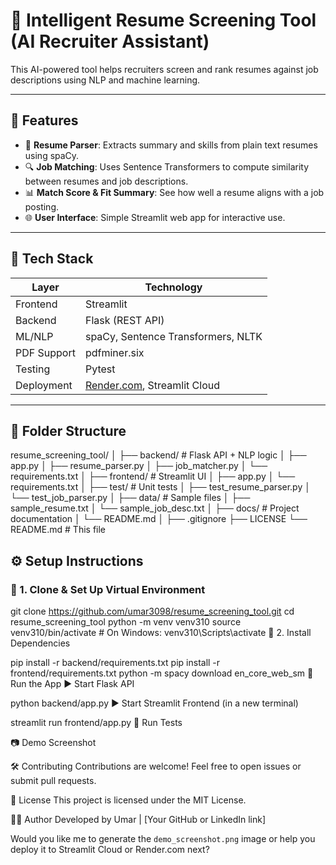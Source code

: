 # 🧠 Intelligent Resume Screening Tool (AI Recruiter Assistant)

This AI-powered tool helps recruiters screen and rank resumes against job descriptions using NLP and machine learning.

---

## 🚀 Features

- 📝 **Resume Parser**: Extracts summary and skills from plain text resumes using spaCy.
- 🔍 **Job Matching**: Uses Sentence Transformers to compute similarity between resumes and job descriptions.
- 📊 **Match Score & Fit Summary**: See how well a resume aligns with a job posting.
- 🌐 **User Interface**: Simple Streamlit web app for interactive use.

---

## 🧰 Tech Stack

| Layer       | Technology                                        |
| ----------- | ------------------------------------------------- |
| Frontend    | Streamlit                                         |
| Backend     | Flask (REST API)                                  |
| ML/NLP      | spaCy, Sentence Transformers, NLTK                |
| PDF Support | pdfminer.six                                      |
| Testing     | Pytest                                            |
| Deployment  | [Render.com](https://render.com), Streamlit Cloud |

---

## 📂 Folder Structure

resume_screening_tool/
│
├── backend/ # Flask API + NLP logic
│ ├── app.py
│ ├── resume_parser.py
│ ├── job_matcher.py
│ └── requirements.txt
│
├── frontend/ # Streamlit UI
│ ├── app.py
│ └── requirements.txt
│
├── test/ # Unit tests
│ ├── test_resume_parser.py
│ └── test_job_parser.py
│
├── data/ # Sample files
│ ├── sample_resume.txt
│ └── sample_job_desc.txt
│
├── docs/ # Project documentation
│ └── README.md
│
├── .gitignore
├── LICENSE
└── README.md # This file

## ⚙️ Setup Instructions

### 📌 1. Clone & Set Up Virtual Environment

git clone https://github.com/umar3098/resume_screening_tool.git
cd resume_screening_tool
python -m venv venv310
source venv310/bin/activate # On Windows: venv310\Scripts\activate
📌 2. Install Dependencies

pip install -r backend/requirements.txt
pip install -r frontend/requirements.txt
python -m spacy download en_core_web_sm
🚦 Run the App
▶️ Start Flask API

python backend/app.py
▶️ Start Streamlit Frontend (in a new terminal)

streamlit run frontend/app.py
🧪 Run Tests

📷 Demo Screenshot

🛠️ Contributing
Contributions are welcome! Feel free to open issues or submit pull requests.

📄 License
This project is licensed under the MIT License.

👨‍💻 Author
Developed by Umar | [Your GitHub or LinkedIn link]

Would you like me to generate the `demo_screenshot.png` image or help you deploy it to Streamlit Cloud or Render.com next?
